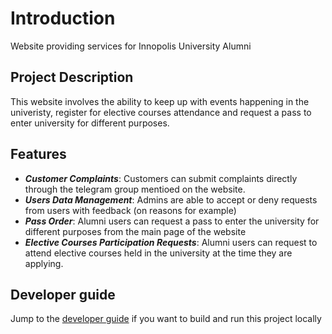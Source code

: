 # Introduction

Website providing services for Innopolis University Alumni

## Project Description

This website involves the ability to keep up with events happening in the univeristy, register for elective courses attendance and request a pass to enter university for different purposes.

## Features

- **_Customer Complaints_**: Customers can submit complaints directly through the telegram group mentioed on the website.
- **_Users Data Management_**: Admins are able to accept or deny requests from users with feedback (on reasons for example)
- **_Pass Order_**: Alumni users can request a pass to enter the university for different purposes from the main page of the website
- **_Elective Courses Participation Requests_**: Alumni users can request to attend elective courses held in the university at the time they are applying.

## Developer guide

Jump to the [developer guide](dev/developer_guide.md) if you want to build and run this project locally

